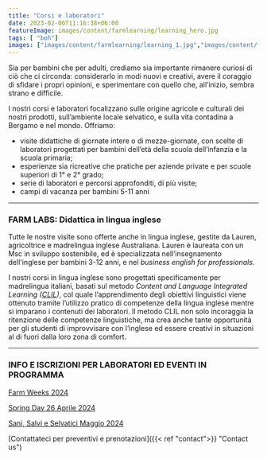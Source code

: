 ```yaml
---
title: "Corsi e laboratori"
date: 2023-02-06T11:16:38+06:00
featureImage: images/content/farmlearning/learning_hero.jpg
tags: [ "boh"]
images: ["images/content/farmlearning/learning_1.jpg","images/content/farmlearning/learning_2.jpg","images/content/farmlearning/learning_3.jpg"]
---
```

Sia per bambini che per adulti, crediamo sia importante rimanere curiosi di ciò che ci circonda: considerarlo in modi nuovi e creativi, avere il coraggio di sfidare i propri opinioni, e sperimentare con quello che, all’inizio, sembra strano e difficile.

I nostri corsi e laboratori focalizzano sulle origine agricole e culturali dei nostri prodotti, sull’ambiente locale selvatico, e sulla vita contadina a Bergamo e nel mondo. Offriamo: 
- visite didattiche di giornate intere o di mezze-giornate, con scelte di laboratori progettati per bambini dell’età della scuola dell’infanzia e la scuola primaria;
- esperienze sia ricreative che pratiche per aziende private e per scuole superiori di 1° e 2° grado;
- serie di laboratori e percorsi approfonditi, di più visite;
- campi di vacanza per bambini 5-11 anni  
---
### FARM LABS: Didattica in lingua inglese
Tutte le nostre visite sono offerte anche in lingua inglese, gestite da Lauren, agricoltrice e madrelingua inglese Australiana. Lauren è laureata con un Msc in sviluppo sostenibile, ed è specializzata nell’insegnamento dell'inglese per bambini 3-12 anni, e nel *business english for professionals*. 

I nostri corsi in lingua inglese sono progettati specificamente per madrelingua italiani, basati sul metodo *Content and Language Integrated Learning ([CLIL](https://en.wikipedia.org/wiki/Language_immersion "Wikipedia"))*, col quale l’apprendimento degli obiettivi linguistici viene ottenuto tramite l’utilizzo pratico di competenze della lingua inglese mentre si imparano i contenuti dei laboratori. Il metodo CLIL non solo incoraggia la ritenzione delle competenze linguistiche, ma crea anche tante opportunità per gli studenti di improvvisare con l’inglese ed essere creativi in situazioni al di fuori dalla loro zona di comfort.

---
### INFO E ISCRIZIONI PER LABORATORI ED EVENTI IN PROGRAMMA
[Farm Weeks 2024](https://forms.gle/sF5VDw3kdhEwgu6g8 "Form")

[Spring Day 26 Aprile 2024](https://forms.gle/MzMfDjR2iTyaWLtv9 "Form")

[Sani, Salvi e Selvatici Maggio 2024](https://forms.gle/SUyV8yBbPc2mWcsT7 "Form")

[Contattateci per preventivi e prenotazioni]({{< ref "contact">}} "Contact us") 